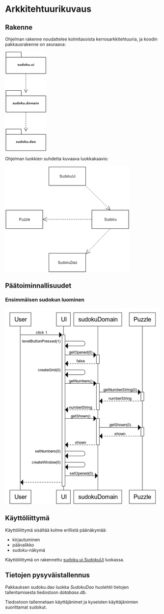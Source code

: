 # Arkkitehtuurikuvaus

## Rakenne

Ohjelman rakenne noudattelee kolmitasoista kerrosarkkitehtuuria, ja koodin pakkausrakenne on seuraava:

![pakkaukset](https://github.com/henrhaat/otm-harkkatyo/blob/master/harjoitustyo/dokumentointi/kuvat/1.png)

Ohjelman luokkien suhdetta kuvaava luokkakaavio:

![luokkakaavio](https://github.com/henrhaat/otm-harkkatyo/blob/master/harjoitustyo/dokumentointi/kuvat/2.png)

## Päätoiminnallisuudet

### Ensimmäisen sudokun luominen

![sekvenssi1](https://github.com/henrhaat/otm-harkkatyo/blob/master/harjoitustyo/dokumentointi/kuvat/3.png)

## Käyttöliittymä

Käyttöliittymä sisältää kolme erillistä päänäkymää:
* kirjautuminen
* päävalikko
* sudoku-näkymä

Käyttöliittymä on rakennettu [sudoku.ui.SudokuUi](https://github.com/henrhaat/otm-harkkatyo/blob/master/harjoitustyo/src/main/java/sudoku/ui/SudokuUi.java) luokassa.

## Tietojen pysyväistallennus

Pakkauksen sudoku.dao luokka _SudokuDao_ huolehtii tietojen tallentamisesta tiedostoon _database.db_.

Tiedostoon tallennetaan käyttäjänimet ja kyseisten käyttäjänimien suorittamat sudokut.
